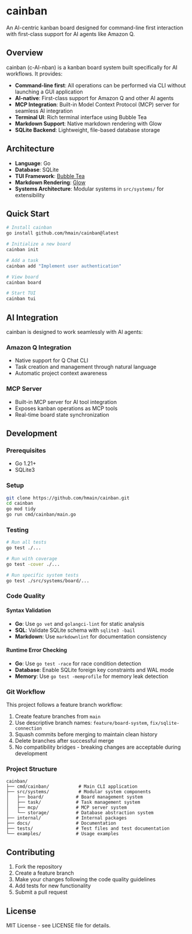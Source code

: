# cainban

An AI-centric kanban board designed for command-line first interaction with first-class support for AI agents like Amazon Q.

## Overview

cainban (c-AI-nban) is a kanban board system built specifically for AI workflows. It provides:

- **Command-line first**: All operations can be performed via CLI without launching a GUI application
- **AI-native**: First-class support for Amazon Q and other AI agents
- **MCP Integration**: Built-in Model Context Protocol (MCP) server for seamless AI integration
- **Terminal UI**: Rich terminal interface using Bubble Tea
- **Markdown Support**: Native markdown rendering with Glow
- **SQLite Backend**: Lightweight, file-based database storage

## Architecture

- **Language**: Go
- **Database**: SQLite
- **TUI Framework**: [Bubble Tea](https://github.com/charmbracelet/bubbletea)
- **Markdown Rendering**: [Glow](https://github.com/charmbracelet/glow)
- **Systems Architecture**: Modular systems in `src/systems/` for extensibility

## Quick Start

```bash
# Install cainban
go install github.com/hmain/cainban@latest

# Initialize a new board
cainban init

# Add a task
cainban add "Implement user authentication"

# View board
cainban board

# Start TUI
cainban tui
```

## AI Integration

cainban is designed to work seamlessly with AI agents:

### Amazon Q Integration
- Native support for Q Chat CLI
- Task creation and management through natural language
- Automatic project context awareness

### MCP Server
- Built-in MCP server for AI tool integration
- Exposes kanban operations as MCP tools
- Real-time board state synchronization

## Development

### Prerequisites
- Go 1.21+
- SQLite3

### Setup
```bash
git clone https://github.com/hmain/cainban.git
cd cainban
go mod tidy
go run cmd/cainban/main.go
```

### Testing
```bash
# Run all tests
go test ./...

# Run with coverage
go test -cover ./...

# Run specific system tests
go test ./src/systems/board/...
```

### Code Quality

#### Syntax Validation
- **Go**: Use `go vet` and `golangci-lint` for static analysis
- **SQL**: Validate SQLite schema with `sqlite3 -bail`
- **Markdown**: Use `markdownlint` for documentation consistency

#### Runtime Error Checking
- **Go**: Use `go test -race` for race condition detection
- **Database**: Enable SQLite foreign key constraints and WAL mode
- **Memory**: Use `go test -memprofile` for memory leak detection

### Git Workflow

This project follows a feature branch workflow:

1. Create feature branches from `main`
2. Use descriptive branch names: `feature/board-system`, `fix/sqlite-connection`
3. Squash commits before merging to maintain clean history
4. Delete branches after successful merge
5. No compatibility bridges - breaking changes are acceptable during development

### Project Structure

```
cainban/
├── cmd/cainban/           # Main CLI application
├── src/systems/           # Modular system components
│   ├── board/            # Board management system
│   ├── task/             # Task management system
│   ├── mcp/              # MCP server system
│   └── storage/          # Database abstraction system
├── internal/             # Internal packages
├── docs/                 # Documentation
├── tests/                # Test files and test documentation
└── examples/             # Usage examples
```

## Contributing

1. Fork the repository
2. Create a feature branch
3. Make your changes following the code quality guidelines
4. Add tests for new functionality
5. Submit a pull request

## License

MIT License - see LICENSE file for details.
